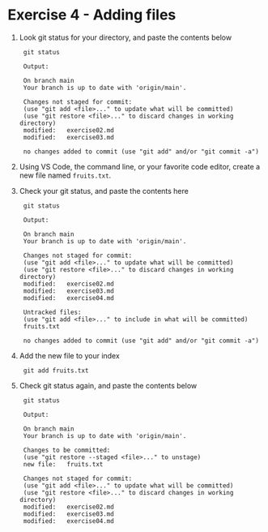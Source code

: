 # Exercise 4 - Adding files

1. Look git status for your directory, and paste the contents below

        git status

        Output:

        On branch main
        Your branch is up to date with 'origin/main'.

        Changes not staged for commit:
        (use "git add <file>..." to update what will be committed)
        (use "git restore <file>..." to discard changes in working directory)
        modified:   exercise02.md
        modified:   exercise03.md

        no changes added to commit (use "git add" and/or "git commit -a")

2. Using VS Code, the command line, or your favorite code editor, create a new file named `fruits.txt`.

3. Check your git status, and paste the contents here

        git status

        Output:

        On branch main
        Your branch is up to date with 'origin/main'.

        Changes not staged for commit:
        (use "git add <file>..." to update what will be committed)
        (use "git restore <file>..." to discard changes in working directory)
        modified:   exercise02.md
        modified:   exercise03.md
        modified:   exercise04.md

        Untracked files:
        (use "git add <file>..." to include in what will be committed)
        fruits.txt

        no changes added to commit (use "git add" and/or "git commit -a")

4. Add the new file to your index

        git add fruits.txt

5. Check git status again, and paste the contents below

        git status

        Output:

        On branch main
        Your branch is up to date with 'origin/main'.

        Changes to be committed:
        (use "git restore --staged <file>..." to unstage)
        new file:   fruits.txt

        Changes not staged for commit:
        (use "git add <file>..." to update what will be committed)
        (use "git restore <file>..." to discard changes in working directory)
        modified:   exercise02.md
        modified:   exercise03.md
        modified:   exercise04.md
